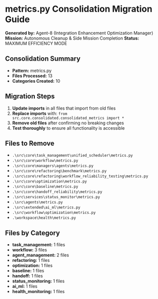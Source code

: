 # metrics.py Consolidation Migration Guide

**Generated by:** Agent-8 (Integration Enhancement Optimization Manager)
**Mission:** Autonomous Cleanup & Side Mission Completion
**Status:** MAXIMUM EFFICIENCY MODE

## Consolidation Summary

- **Pattern:** metrics.py
- **Files Processed:** 13
- **Categories Created:** 10

## Migration Steps

1. **Update imports** in all files that import from old files
2. **Replace imports** with: `from src.core.consolidated.consolidated_metrics import *`
3. **Remove old files** after confirming no breaking changes
4. **Test thoroughly** to ensure all functionality is accessible

## Files to Remove

- `.\src\core\task_management\unified_scheduler\metrics.py`
- `.\src\core\workflow\metrics.py`
- `.\src\core\managers\agents\metrics.py`
- `.\src\core\refactoring\benchmark\metrics.py`
- `.\src\core\refactoring\workflow_reliability_testing\metrics.py`
- `.\src\core\optimization\metrics.py`
- `.\src\core\baseline\metrics.py`
- `.\src\core\handoff_reliability\metrics.py`
- `.\src\services\status_monitor\metrics.py`
- `.\src\agents\metrics.py`
- `.\src\extended\ai_ml\metrics.py`
- `.\src\workflow\optimization\metrics.py`
- `.\workspace\health\metrics.py`

## Files by Category

- **task_management:** 1 files
- **workflow:** 3 files
- **agent_management:** 2 files
- **refactoring:** 1 files
- **optimization:** 1 files
- **baseline:** 1 files
- **handoff:** 1 files
- **status_monitoring:** 1 files
- **ai_ml:** 1 files
- **health_monitoring:** 1 files
